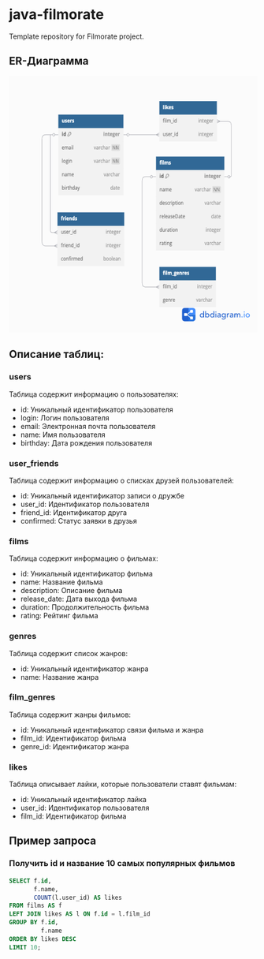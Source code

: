# java-filmorate
Template repository for Filmorate project.

## ER-Диаграмма
![Диаграмма](./dbdiagram.png)

## Описание таблиц:
### users
Таблица содержит информацию о пользователях:

- id: Уникальный идентификатор пользователя
- login: Логин пользователя
- email: Электронная почта пользователя
- name: Имя пользователя
- birthday: Дата рождения пользователя

### user_friends
Таблица содержит информацию о списках друзей пользователей:

- id: Уникальный идентификатор записи о дружбе
- user_id: Идентификатор пользователя
- friend_id: Идентификатор друга
- confirmed: Статус заявки в друзья

### films
Таблица содержит информацию о фильмах:

- id: Уникальный идентификатор фильма
- name: Название фильма
- description: Описание фильма
- release_date: Дата выхода фильма
- duration: Продолжительность фильма
- rating: Рейтинг фильма

### genres
Таблица содержит список жанров:

- id: Уникальный идентификатор жанра
- name: Название жанра

### film_genres
Таблица содержит жанры фильмов:

- id: Уникальный идентификатор связи фильма и жанра
- film_id: Идентификатор фильма
- genre_id: Идентификатор жанра


### likes
Таблица описывает лайки, которые пользователи ставят фильмам:

- id: Уникальный идентификатор лайка
- user_id: Идентификатор пользователя
- film_id: Идентификатор фильма

## Пример запроса

### Получить id и название 10 самых популярных фильмов

```sql
SELECT f.id,
       f.name,
       COUNT(l.user_id) AS likes
FROM films AS f
LEFT JOIN likes AS l ON f.id = l.film_id
GROUP BY f.id, 
         f.name
ORDER BY likes DESC
LIMIT 10;
```
